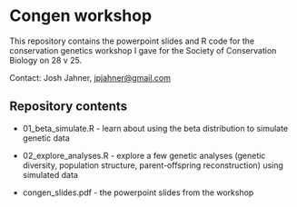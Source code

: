 # Congen workshop

This repository contains the powerpoint slides and R code for the conservation genetics workshop I gave for the Society of Conservation Biology on 28 v 25.

Contact: Josh Jahner, jpjahner@gmail.com

## Repository contents

* 01_beta_simulate.R - learn about using the beta distribution to simulate genetic data

* 02_explore_analyses.R - explore a few genetic analyses (genetic diversity, population structure, parent-offspring reconstruction) using simulated data

* congen_slides.pdf - the powerpoint slides from the workshop
